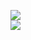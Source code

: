 [![](https://img.shields.io/badge/Made%20With-Github%20Spray-lightgrey.svg?style=for-the-badge&logo=github)](https://github.com/Annihil/github-spray#27523)  
[![](https://i.imgur.com/2DrTn0Z.gif)](https://github.com/Annihil/github-spray)